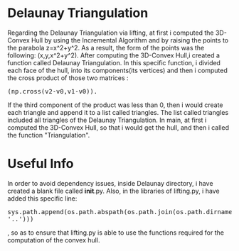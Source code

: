 # Delaunay Triangulation

Regarding the Delaunay Triangulation via lifting, at first i computed the 3D-Convex Hull by using the Incremental Algorithm and by raising the points to the parabola z=x^2+y^2. As a result, the form of the points was the following: (x,y,x^2+y^2).
After computing the 3D-Convex Hull,i created a function called Delaunay Triangulation. In this specific function, i divided each face of the hull, into its components(its vertices) and then i computed the cross product of those two matrices : <pre>(np.cross(v2-v0,v1-v0)).</pre>
If the third component of the product was less than 0, then i would create each triangle and append it to a list called triangles. The list called triangles included all triangles of the Delaunay Triangulation.
In main, at first i computed the 3D-Convex Hull, so that i would get the hull, and then i called the function "Triangulation".


# Useful Info 

In order to avoid dependency issues, inside Delaunay directory, i have created a blank file called __init__.py.
Also, in the libraries of lifting.py, i have added this specific line: <pre>sys.path.append(os.path.abspath(os.path.join(os.path.dirname(__file__), '..')))</pre> , so as to ensure that lifting.py is able to use the functions required for the computation of the convex hull.


